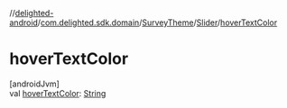 //[delighted-android](../../../../index.md)/[com.delighted.sdk.domain](../../index.md)/[SurveyTheme](../index.md)/[Slider](index.md)/[hoverTextColor](hover-text-color.md)

# hoverTextColor

[androidJvm]\
val [hoverTextColor](hover-text-color.md): [String](https://kotlinlang.org/api/latest/jvm/stdlib/kotlin/-string/index.html)
